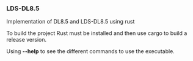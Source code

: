 ### LDS-DL8.5

Implementation of DL8.5 and LDS-DL8.5 using rust

To build the project Rust must be installed and then use cargo to build a release version.

Using **--help** to see the different commands to use the executable.

